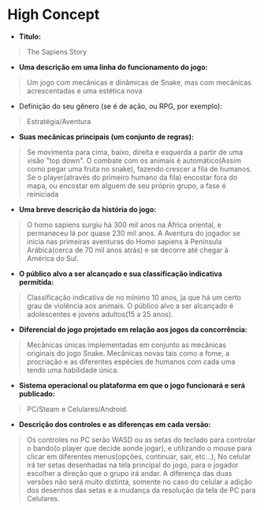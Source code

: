 # High Concept

- **Titulo:** 
> The Sapiens Story

- **Uma descrição em uma linha do funcionamento do jogo:** 
> Um jogo com mecânicas e dinâmicas de Snake, mas com mecânicas acrescentadas e uma estética nova

- Definição do seu gênero (se é de ação, ou RPG, por exemplo):
> Estratégia/Aventura

- **Suas mecânicas principais (um conjunto de regras):** 
> Se movimenta para cima, baixo, direita e esquerda a partir de uma visão "top down". O combate com os animais é automático(Assim como pegar uma fruta no snake), fazendo crescer a fila de humanos. Se o player(através do primeiro humano da fila) encostar fora do mapa, ou encostar em alguem de seu próprio grupo, a fase é reiniciada

- **Uma breve descrição da história do jogo:** 
> O homo sapiens surgiu há 300 mil anos na África oriental, e permaneceu lá por quase 230 mil anos. A Aventura do jogador se inicia nas primeiras aventuras do Homo sapiens à Península Arábica(cerca de 70 mil anos atrás) e se decorre até chegar à América do Sul.

- **O público alvo a ser alcançado e sua classificação indicativa permitida:** 
> Classificação indicativa de no mínimo 10 anos, ja que há um certo grau de violência aos animais. O público alvo a ser alcançado é adolescentes e jovens adultos(15 a 25 anos).

- **Diferencial do jogo projetado em relação aos jogos da concorrência:** 
> Mecânicas únicas implementadas em conjunto as mecânicas originais do jogo Snake. Mecânicas novas tais como a fome, a procriação e as diferentes espécies de humanos com cada uma tendo uma habilidade única.

- **Sistema operacional ou plataforma em que o jogo funcionará e será publicado:** 
> PC/Steam e Celulares/Android.

- **Descrição dos controles e as diferenças em cada versão:** 
> Os controles no PC serão WASD ou as setas do teclado para controlar o bando(o player que decide aonde jogar), e utilizando o mouse para clicar em diferentes menus(opções, continuar, sair, etc...), No celular irá ter setas desenhadas na tela principal do jogo, para o jogador escolher a direção que o grupo irá andar. A diferença das duas versões não será muito distinta, somente no caso do celular a adição dos desenhos das setas e a mudança da resolução da tela de PC para Celulares.

